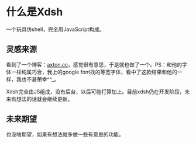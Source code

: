 # 什么是Xdsh

一个玩具仿shell，完全用JavaScript构成。

## 灵感来源

看到了一个博客：[axton.cc](https://axton.cc/)，感觉很有意思，于是就也做了一个。PS：和他的字体一样纯属巧合，我上的google font找的等宽字体，看中了这款结果和他的一样，我也不甚荣幸^^_。

Xdsh完全由JS组成，没有后台，以后可能打算加上。目前xdsh仍在开发阶段，未来有想法的话就会继续更新。

## 未来期望

也没啥期望，如果有想法就多做一些有意思的功能。
